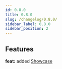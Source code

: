 ```yaml
---
id: 0.8.0
title: 0.8.0
slug: /changelog/0.8.0/
sidebar_label: 0.8.0
sidebar_position: 2
---
```


## Features

**feat:** added [Showcase](/overview/showcase/)
